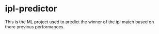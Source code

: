 # ipl-predictor
This is the ML project used to predict the winner of the ipl match based on there previous performances. 
